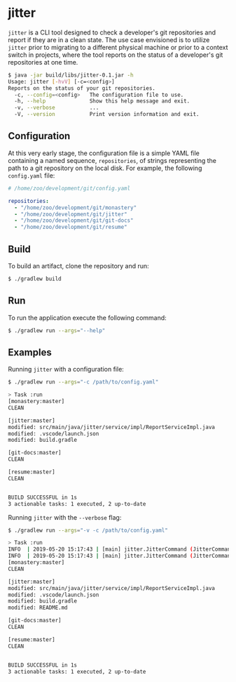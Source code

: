 # jitter

`jitter` is a CLI tool designed to check a developer's git repositories and report if they are in a clean state. The use case envisioned is to utilize `jitter` prior to migrating to a different physical machine or prior to a context switch in projects, where the tool reports on the status of a developer's git repositories at one time.

```bash
$ java -jar build/libs/jitter-0.1.jar -h
Usage: jitter [-hvV] [-c=<config>]
Reports on the status of your git repositories.
  -c, --config=<config>   The configuration file to use.
  -h, --help              Show this help message and exit.
  -v, --verbose           ...
  -V, --version           Print version information and exit.
  ```

## Configuration

At this very early stage, the configuration file is a simple YAML file containing a named sequence, `repositories`, of strings representing the path to a git repository on the local disk. For example, the following `config.yaml` file:

```yaml
# /home/zoo/development/git/config.yaml

repositories:
  - "/home/zoo/development/git/monastery"
  - "/home/zoo/development/git/jitter"
  - "/home/zoo/development/git/git-docs"
  - "/home/zoo/development/git/resume"
```

## Build

To build an artifact, clone the repository and run:

```bash
$ ./gradlew build
```

## Run

To run the application execute the following command:

```bash
$ ./gradlew run --args="--help"
```

## Examples

Running `jitter` with a configuration file:

```bash
$ ./gradlew run --args="-c /path/to/config.yaml"

> Task :run
[monastery:master]
CLEAN

[jitter:master]
modified: src/main/java/jitter/service/impl/ReportServiceImpl.java
modified: .vscode/launch.json
modified: build.gradle

[git-docs:master]
CLEAN

[resume:master]
CLEAN


BUILD SUCCESSFUL in 1s
3 actionable tasks: 1 executed, 2 up-to-date
```

Running `jitter` with the `--verbose` flag:

```bash
$ ./gradlew run --args="-v -c /path/to/config.yaml"

> Task :run
INFO  | 2019-05-20 15:17:43 | [main] jitter.JitterCommand (JitterCommand.java:87) - Checking [-c=<config>] flag.
INFO  | 2019-05-20 15:17:43 | [main] jitter.JitterCommand (JitterCommand.java:91) - Collating reports.
[monastery:master]
CLEAN

[jitter:master]
modified: src/main/java/jitter/service/impl/ReportServiceImpl.java
modified: .vscode/launch.json
modified: build.gradle
modified: README.md

[git-docs:master]
CLEAN

[resume:master]
CLEAN


BUILD SUCCESSFUL in 1s
3 actionable tasks: 1 executed, 2 up-to-date
```
